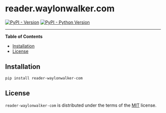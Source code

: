 # reader.waylonwalker.com

[![PyPI - Version](https://img.shields.io/pypi/v/reader-waylonwalker-com.svg)](https://pypi.org/project/reader-waylonwalker-com)
[![PyPI - Python Version](https://img.shields.io/pypi/pyversions/reader-waylonwalker-com.svg)](https://pypi.org/project/reader-waylonwalker-com)

-----

**Table of Contents**

- [Installation](#installation)
- [License](#license)

## Installation

```console
pip install reader-waylonwalker-com
```

## License

`reader-waylonwalker-com` is distributed under the terms of the [MIT](https://spdx.org/licenses/MIT.html) license.
